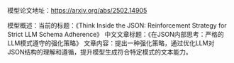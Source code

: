模型论文地址：https://arxiv.org/abs/2502.14905

模型概述：当前的标题：《Think Inside the JSON: Reinforcement Strategy for Strict LLM Schema Adherence》
中文文章标题：《在JSON内部思考：严格的LLM模式遵守的强化策略》
文章内容：提出一种强化策略，通过优化LLM对JSON结构的理解和遵循，提升模型生成符合特定模式的文本能力。
